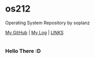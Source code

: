 # os212
Operating System Repository by soplanz

[My GitHub](https://github.com/Soplanz)  |  [My Log](https://github.com/Soplanz/os212/blob/master/TXT/mylog.txt)  |  [LINKS](https://github.com/Soplanz/os212/blob/master/links.md)
<br>
<br>
### Hello There :D
